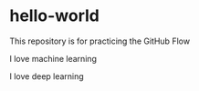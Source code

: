 # hello-world
This repository is for practicing the GitHub Flow

I love machine learning

I love deep learning

